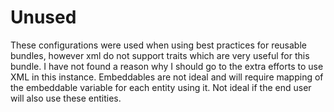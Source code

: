 # Unused
These configurations were used when using best practices for reusable bundles, however xml do not support traits which are very useful for this bundle. I have not found a reason why I should go to the extra efforts to use XML in this instance. Embeddables are not ideal and will require mapping of the embeddable variable for each entity using it. Not ideal if the end user will also use these entities.
